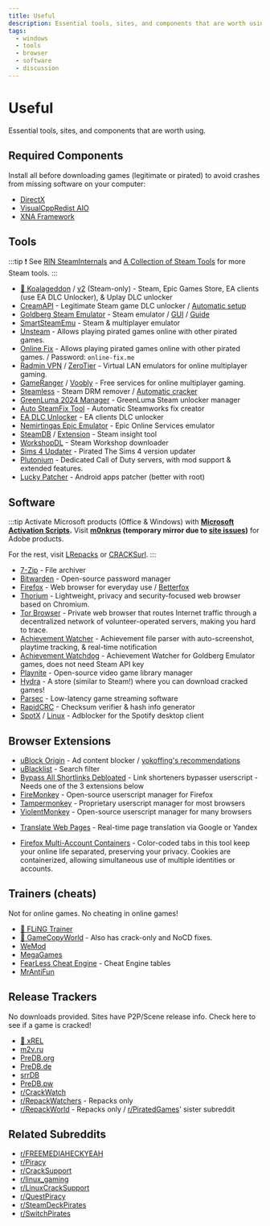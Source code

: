 ```yaml
---
title: Useful
description: Essential tools, sites, and components that are worth using.
tags:
  - windows
  - tools
  - browser
  - software
  - discussion
---
```


# Useful

Essential tools, sites, and components that are worth using.

## Required Components

Install all before downloading games (legitimate or pirated) to avoid crashes
from missing software on your computer:

- [DirectX](https://www.microsoft.com/download/details.aspx?id=35)
- [VisualCppRedist AIO](https://github.com/abbodi1406/vcredist/releases/latest)
- [XNA Framework](https://www.microsoft.com/download/details.aspx?id=20914)

## Tools

:::tip
:exclamation: See
[RIN SteamInternals](https://cs.rin.ru/forum/viewtopic.php?f=10&t=65887) and
[A Collection of Steam Tools](https://steamcommunity.com/sharedfiles/filedetails/?id=451698754)
for more Steam tools.
:::

- [🌟 Koalageddon](https://github.com/acidicoala/Koalageddon) / [v2](https://github.com/acidicoala/Koalageddon2) (Steam-only) -
  Steam, Epic Games Store, EA clients (use EA DLC Unlocker), & Uplay DLC unlocker
- [CreamAPI](https://cs.rin.ru/forum/viewtopic.php?f=29&t=70576) - Legitimate
  Steam game DLC unlocker /
  [Automatic setup](https://cs.rin.ru/forum/viewtopic.php?p=2013521)
- [Goldberg Steam Emulator](https://github.com/Detanup01/gbe_fork) -
  Steam emulator / [GUI](https://github.com/brunolee-GIT/GSE-Generator) /
  [Guide](https://rentry.co/goldberg_emulator)
- [SmartSteamEmu](https://cs.rin.ru/forum/viewtopic.php?p=2009102#p2009102) - Steam & multiplayer emulator
- [Unsteam](https://cs.rin.ru/forum/viewtopic.php?f=20&t=134707&hilit=unsteam) - Allows playing pirated games online with
  other pirated games.
- [Online Fix](https://online-fix.me) - Allows playing pirated games online with
  other pirated games. / Password: `online-fix.me`
- [Radmin VPN](https://www.radmin-vpn.com) / [ZeroTier](https://www.zerotier.com) - Virtual LAN emulators for online multiplayer gaming.
- [GameRanger](https://www.gameranger.com) / [Voobly](https://www.voobly.com) - Free services for online multiplayer gaming.
- [Steamless](https://github.com/atom0s/Steamless) - Steam DRM remover /
  [Automatic cracker](https://github.com/oureveryday/Steam-auto-crack)
- [GreenLuma 2024 Manager](https://github.com/BlueAmulet/GreenLuma-2024-Manager) - GreenLuma Steam unlocker manager
- [Auto SteamFix Tool](https://cs.rin.ru/forum/viewtopic.php?f=29&t=97112) -
  Automatic Steamworks fix creator
- [EA DLC Unlocker](https://cs.rin.ru/forum/viewtopic.php?f=20&t=104412) - EA
  clients DLC unlocker
- [Nemirtingas Epic Emulator](https://cs.rin.ru/forum/viewtopic.php?f=29&t=105551) -
  Epic Online Services emulator
- [SteamDB](https://steamdb.info) / [Extension](https://steamdb.info/extension) - Steam insight tool
- [WorkshopDL](https://github.com/imwaitingnow/WorkshopDL) - Steam Workshop
  downloader
- [Sims 4 Updater](https://cs.rin.ru/forum/viewtopic.php?f=29&t=102519) -
  Pirated The Sims 4 version updater
- [Plutonium](https://plutonium.pw) - Dedicated Call of Duty servers, with mod
  support & extended features.
- [Lucky Patcher](https://www.luckypatchers.com) - Android apps patcher (better
  with root)

## Software

:::tip
Activate Microsoft products (Office & Windows) with **[Microsoft Activation Scripts](https://massgrave.dev).**
Visit **[m0nkrus](https://vk.com/monkrus) (temporary mirror due to [site issues](https://reddit.com/r/GenP/comments/1h3c2ny/monkrus_users_need_to_use_mirror_site_on_vk))** for Adobe products.

For the rest, visit [LRepacks](https://lrepacks.net) or
[CRACKSurl](https://cracksurl.com).
:::

- [7-Zip](https://7-zip.org) - File archiver
- [Bitwarden](https://bitwarden.com) - Open-source password manager
- [Firefox](https://www.mozilla.org/firefox) - Web browser for everyday use / [Betterfox](https://github.com/yokoffing/Betterfox)
- [Thorium](https://thorium.rocks) - Lightweight, privacy and security-focused web browser based on Chromium.
- [Tor Browser](https://www.torproject.org) - Private web browser that routes
  Internet traffic through a decentralized network of volunteer-operated
  servers, making you hard to trace.
- [Achievement Watcher](https://xan105.github.io/Achievement-Watcher) -
  Achievement file parser with auto-screenshot, playtime tracking, & real-time
  notification
- [Achievement Watchdog](https://github.com/50t0r25/achievement-watchdog) - Achievement Watcher for Goldberg Emulator games, does not need Steam API key
- [Playnite](https://playnite.link) - Open-source video game library manager
- [Hydra](https://github.com/hydralauncher/hydra) - A store (similar to Steam!) where you can download cracked games!
- [Parsec](https://parsec.app) - Low-latency game streaming software
- [RapidCRC](https://ov2.eu/programs/rapidcrc-unicode) - Checksum verifier &
  hash info generator
- [SpotX](https://github.com/SpotX-Official/SpotX) / [Linux](https://github.com/SpotX-Official/SpotX-Bash) - Adblocker for the Spotify desktop client

## Browser Extensions

- [uBlock Origin](https://ublockorigin.com) - Ad content blocker /
  [yokoffing's recommendations](https://github.com/yokoffing/filterlists#recommended-filters-for-ublock-origin)
- [uBlacklist](https://iorate.github.io/ublacklist/docs) - Search filter
- [Bypass All Shortlinks Debloated](https://codeberg.org/Amm0ni4/bypass-all-shortlinks-debloated) -
  Link shorteners bypasser userscript - Needs one of the 3 extensions below
- [FireMonkey](https://addons.mozilla.org/firefox/addon/firemonkey) -
  Open-source userscript manager for Firefox
- [Tampermonkey](https://www.tampermonkey.net) - Proprietary userscript manager
  for most browsers
- [ViolentMonkey](https://violentmonkey.github.io) - Open-source userscript
  manager for many browsers

<ul>
  <li id="translator"><a href="https://github.com/FilipePS/Traduzir-paginas-web">Translate Web Pages</a>
      - Real-time page translation via Google or Yandex
  </li>
</ul>

- [Firefox Multi-Account Containers](https://github.com/mozilla/multi-account-containers) -
  Color-coded tabs in this tool keep your online life separated, preserving your
  privacy. Cookies are containerized, allowing simultaneous use of multiple
  identities or accounts.

## Trainers (cheats)

Not for online games. No cheating in online games!

- [🌟 FLiNG Trainer](https://flingtrainer.com)
- [🌟 GameCopyWorld](https://gamecopyworld.com/games) - Also has crack-only and
  NoCD fixes.
- [WeMod](https://www.wemod.com)
- [MegaGames](https://megagames.com)
- [FearLess Cheat Engine](https://fearlessrevolution.com) - Cheat Engine tables
- [MrAntiFun](https://mrantifun.net)

## Release Trackers

No downloads provided. Sites have P2P/Scene release info. Check here to see if a
game is cracked!

- [🌟 xREL](https://www.xrel.to/games-release-list.html?lang=en_US)
- [m2v.ru](https://m2v.ru/?func=part&Part=3)
- [PreDB.org](https://predb.org/section/GAMES)
- [PreDB.de](https://predb.de/section/GAMES)
- [srrDB](https://www.srrdb.com/browse/category:pc/1)
- [PreDB.pw](https://predb.pw)
- [r/CrackWatch](https://www.reddit.com/r/CrackWatch)
- [r/RepackWatchers](https://www.reddit.com/r/RepackWatchers) - Repacks only
- [r/RepackWorld](https://www.reddit.com/r/RepackWorld) - Repacks only /
  [r/PiratedGames](https://www.reddit.com/r/PiratedGames)' sister subreddit

## Related Subreddits

- [r/FREEMEDIAHECKYEAH](https://www.reddit.com/r/FREEMEDIAHECKYEAH)
- [r/Piracy](https://www.reddit.com/r/Piracy)
- [r/CrackSupport](https://www.reddit.com/r/CrackSupport)
- [r/linux_gaming](https://www.reddit.com/r/linux_gaming)
- [r/LinuxCrackSupport](https://www.reddit.com/r/LinuxCrackSupport)
- [r/QuestPiracy](https://www.reddit.com/r/QuestPiracy)
- [r/SteamDeckPirates](https://www.reddit.com/r/SteamDeckPirates)
- [r/SwitchPirates](https://www.reddit.com/r/SwitchPirates)
